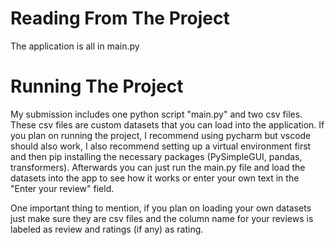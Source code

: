 # Reading From The Project

The application is all in main.py

# Running The Project

My submission includes one python script "main.py" and two csv files. 
These csv files are custom datasets that you can load into the application. If you plan on running the project, I recommend using pycharm but vscode should also work, 
I also recommend setting up a virtual environment first and then pip installing the necessary packages (PySimpleGUI, pandas, transformers). 
Afterwards you can just run the main.py file and load the datasets into the app to see how it works or enter your own text in the "Enter your review" field.

One important thing to mention, if you plan on loading your own datasets just make sure they are csv files and the column name for your reviews is labeled as review and ratings (if any) as rating. 
